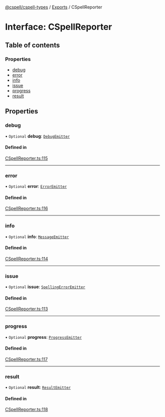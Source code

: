 [@cspell/cspell-types](../README.md) / [Exports](../modules.md) / CSpellReporter

# Interface: CSpellReporter

## Table of contents

### Properties

- [debug](CSpellReporter.md#debug)
- [error](CSpellReporter.md#error)
- [info](CSpellReporter.md#info)
- [issue](CSpellReporter.md#issue)
- [progress](CSpellReporter.md#progress)
- [result](CSpellReporter.md#result)

## Properties

### debug

• `Optional` **debug**: [`DebugEmitter`](../modules.md#debugemitter)

#### Defined in

[CSpellReporter.ts:115](https://github.com/streetsidesoftware/cspell/blob/b805b11/packages/cspell-types/src/CSpellReporter.ts#L115)

___

### error

• `Optional` **error**: [`ErrorEmitter`](../modules.md#erroremitter)

#### Defined in

[CSpellReporter.ts:116](https://github.com/streetsidesoftware/cspell/blob/b805b11/packages/cspell-types/src/CSpellReporter.ts#L116)

___

### info

• `Optional` **info**: [`MessageEmitter`](../modules.md#messageemitter)

#### Defined in

[CSpellReporter.ts:114](https://github.com/streetsidesoftware/cspell/blob/b805b11/packages/cspell-types/src/CSpellReporter.ts#L114)

___

### issue

• `Optional` **issue**: [`SpellingErrorEmitter`](../modules.md#spellingerroremitter)

#### Defined in

[CSpellReporter.ts:113](https://github.com/streetsidesoftware/cspell/blob/b805b11/packages/cspell-types/src/CSpellReporter.ts#L113)

___

### progress

• `Optional` **progress**: [`ProgressEmitter`](../modules.md#progressemitter)

#### Defined in

[CSpellReporter.ts:117](https://github.com/streetsidesoftware/cspell/blob/b805b11/packages/cspell-types/src/CSpellReporter.ts#L117)

___

### result

• `Optional` **result**: [`ResultEmitter`](../modules.md#resultemitter)

#### Defined in

[CSpellReporter.ts:118](https://github.com/streetsidesoftware/cspell/blob/b805b11/packages/cspell-types/src/CSpellReporter.ts#L118)
